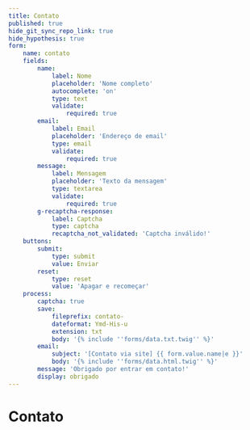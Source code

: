```yaml
---
title: Contato
published: true
hide_git_sync_repo_link: true
hide_hypothesis: true
form:
    name: contato
    fields:
        name:
            label: Nome
            placeholder: 'Nome completo'
            autocomplete: 'on'
            type: text
            validate:
                required: true
        email:
            label: Email
            placeholder: 'Endereço de email'
            type: email
            validate:
                required: true
        message:
            label: Mensagem
            placeholder: 'Texto da mensagem'
            type: textarea
            validate:
                required: true
        g-recaptcha-response:
            label: Captcha
            type: captcha
            recaptcha_not_validated: 'Captcha inválido!'
    buttons:
        submit:
            type: submit
            value: Enviar
        reset:
            type: reset
            value: 'Apagar e recomeçar'
    process:
        captcha: true
        save:
            fileprefix: contato-
            dateformat: Ymd-His-u
            extension: txt
            body: '{% include ''forms/data.txt.twig'' %}'
        email:
            subject: '[Contato via site] {{ form.value.name|e }}'
            body: '{% include ''forms/data.html.twig'' %}'
        message: 'Obrigado por entrar em contato!'
        display: obrigado
---
```


# Contato